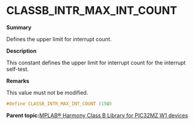 # CLASSB\_INTR\_MAX\_INT\_COUNT

**Summary**

Defines the upper limit for interrupt count.

**Description**

This constant defines the upper limit for interrupt count for the interrupt self-test.

**Remarks**

This value must not be modified.

```c
#define CLASSB_INTR_MAX_INT_COUNT (15U)
```

**Parent topic:**[MPLAB® Harmony Class B Library for PIC32MZ W1 devices](GUID-B046F97C-6BDC-45FC-BC1F-8C54B8F6F09A.md)

